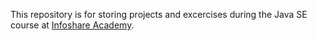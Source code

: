 This repository is for storing projects and excercises during the Java SE course at [Infoshare Academy](https://github.com/infoshareacademy).
